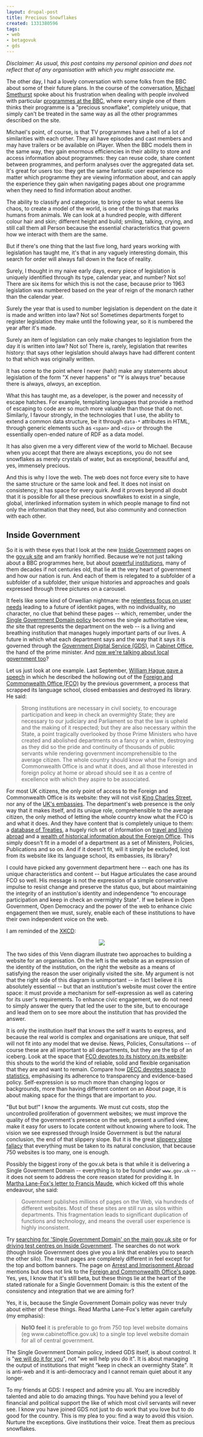 ```yaml
---
layout: drupal-post
title: Precious Snowflakes
created: 1331380596
tags:
- web
- betagovuk
- gds
---
```

*Disclaimer: As usual, this post contains my personal opinion and does not reflect that of any organisation with which you might associate me.*

The other day, I had a lovely conversation with some folks from the BBC about some of their future plans. In the course of the conversation, [Michael Smethurst](http://smethur.st/) spoke about his frustration when dealing with people involved with particular [programmes at the BBC](http://www.bbc.co.uk/programmes), where every single one of them thinks their programme is a "precious snowflake", completely unique, that simply can't be treated in the same way as all the other programmes described on the site.

Michael's point, of course, is that TV programmes have a hell of a lot of similarities with each other. They all have episodes and cast members and may have trailers or be available on iPlayer. When the BBC models them in the same way, they gain enormous efficiencies in their ability to store and access information about programmes: they can reuse code, share content between programmes, and perform analyses over the aggregated data set. It's great for users too: they get the same fantastic user experience no matter which programme they are viewing information about, and can apply the experience they gain when navigating pages about one programme when they need to find information about another.

The ability to classify and categorise, to bring order to what seems like chaos, to create a model of the world, is one of the things that marks humans from animals. We can look at a hundred people, with different colour hair and skin; different height and build; smiling, talking, crying, and still call them all Person because the essential characteristics that govern how we interact with them are the same.

But if there's one thing that the last five long, hard years working with legislation has taught me, it's that in any vaguely interesting domain, this search for order will always fall down in the face of reality.

<!--break-->

Surely, I thought in my naive early days, every piece of legislation is uniquely identified through its type, calendar year, and number? Not so! There are six items for which this is not the case, because prior to 1963 legislation was numbered based on the year of reign of the monarch rather than the calendar year.

Surely the year that is used to number legislation is dependent on the date it is made and written into law? Not so! Sometimes departments forget to register legislation they make until the following year, so it is numbered the year after it's made.

Surely an item of legislation can only make changes to legislation from the day it is written into law? Not so! There is, rarely, legislation that rewrites history: that says other legislation should always have had different content to that which was originally written.

It has come to the point where I never (hah!) make any statements about legislation of the form "X never happens" or "Y is always true" because there is always, *always*, an exception.

What this has taught me, as a developer, is the power and necessity of escape hatches. For example, templating languages that provide a method of escaping to code are so much more valuable than those that do not. Similarly, I favour strongly, in the technologies that I use, the ability to extend a common data structure, be it through `data-*` attributes in HTML, through generic elements such as `<span>` and `<div>` or through the essentially open-ended nature of RDF as a data model.

It has also given me a very different view of the world to Michael. Because when you accept that there are always exceptions, you do not see snowflakes as merely crystals of water, but as exceptional, beautiful and, yes, immensely precious.

And this is why I love the web. The web does not force every site to have the same structure or the same look and feel. It does not insist on consistency; it has space for every quirk. And it proves beyond all doubt that it is possible for all these precious snowflakes to exist in a single, global, interlinked information system in which people manage to find not only the information that they need, but also community and connection with each other.

## Inside Government

So it is with these eyes that I look at the new [Inside Government](https://www.gov.uk/government) pages on the [gov.uk site](https://www.gov.uk/) and am frankly horrified. Because we're not just talking about a BBC programmes here, but about [powerful institutions](https://www.gov.uk/government/organisations), many of them decades if not centuries old, that lie at the very heart of government and how our nation is run. And each of them is relegated to a subfolder of a subfolder of a subfolder, their unique histories and approaches and goals expressed through three pictures on a carousel.

It feels like some kind of Orwellian nightmare: the [relentless focus on user needs](http://digital.cabinetoffice.gov.uk/2012/01/31/this-is-why-we-are-here/) leading to a future of identikit pages, with no individuality, no character, no clue that behind these pages -- which, remember, under the [Single Government Domain policy](https://www.gov.uk/government/policies/launching-the-single-domain) becomes the single authoritative view, *the* site that represents the department on the web -- is a living and breathing institution that manages hugely important parts of our lives. A future in which what each department says and the way that it says it is governed through the [Government Digital Service (GDS)](http://digital.cabinetoffice.gov.uk/), in [Cabinet Office](http://www.cabinetoffice.gov.uk/), the hand of the prime minister. And [now we're talking about local government too](http://digital.cabinetoffice.gov.uk/2012/03/07/does-local-government-need-a-local-government-digital-service/)?

Let us just look at one example. Last September, [William Hague gave a speech](http://www.fco.gov.uk/en/news/latest-news/?view=Speech&id=652930982) in which he described the hollowing out of the [Foreign and Commonwealth Office (FCO)](http://www.fco.gov.uk/) by the previous government, a process that scrapped its language school, closed embassies and destroyed its library. He said:

<blockquote cite="http://www.fco.gov.uk/en/news/latest-news/?view=Speech&amp;id=652930982">
Strong institutions are necessary in civil society, to encourage participation and keep in check an overmighty State; they are necessary to our judiciary and Parliament so that the law is upheld and the making of it respected; but they are also necessary within the State, a point tragically overlooked by those Prime Ministers who have created and abolished departments on a fancy or a whim, destroying as they did so the pride and continuity of thousands of public servants while rendering government incomprehensible to the average citizen. The whole country should know what the Foreign and Commonwealth Office is and what it does, and all those interested in foreign policy at home or abroad should see it as a centre of excellence with which they aspire to be associated.
</blockquote>

For most UK citizens, the only point of access to the Foreign and Commonwealth Office is its website: they will not visit [King Charles Street](http://www.fco.gov.uk/en/about-us/our-history/our-buildings/buildings-in-uk/king-charles-street/), nor any of the [UK's embassies](http://www.fco.gov.uk/en/travel-and-living-abroad/find-an-embassy/). The department's web presence is the only way that it makes itself, and its unique role, comprehensible to the average citizen, the only method of letting the whole country know what the FCO is and what it does. And they have content that is completely unique to them: a [database of Treaties](http://www.fco.gov.uk/en/treaties/search), a hugely rich set of information on [travel and living abroad](http://www.fco.gov.uk/en/travel-and-living-abroad/) and a [wealth of historical information about the Foreign Office](http://www.fco.gov.uk/en/about-us/our-history/). This simply doesn't fit in a model of a department as a set of Ministers, Policies, Publications and so on. And if it doesn't fit, will it simply be excluded, lost from its website like its language school, its embassies, its library?

I could have picked any government department here -- each one has its unique characteristics and content -- but Hague articulates the case around FCO so well. His message is not the expression of a simple conservative impulse to resist change and preserve the status quo, but about maintaining the integrity of an institution's identity and independence <q cite="http://www.fco.gov.uk/en/news/latest-news/?view=Speech&amp;id=652930982">to encourage participation and keep in check an overmighty State</q>. If we believe in Open Government, Open Democracy and the power of the web to enhance civic engagement then we must, surely, enable each of these institutions to have their own independent voice on the web.

I am reminded of the [XKCD](http://xkcd.com/):

<p style="text-align: center;">
<a href="http://xkcd.com/773/"><img src="http://imgs.xkcd.com/comics/university_website.png" /></a>
</p>

The two sides of this Venn diagram illustrate two approaches to building a website for an organisation. On the left is the website as an expression of the identity of the institution, on the right the website as a means of satisfying the reason the user originally visited the site. My argument is not that the right side of this diagram is unimportant -- in fact I believe it is absolutely essential -- but that an institution's website must cover the entire space: it must provide a mechanism for self-expression as well as catering for its user's requirements. To enhance civic engagement, we do not need to simply answer the query that led the user to the site, but to encourage and lead them on to see more about the institution that has provided the answer.

It is only the institution itself that knows the self it wants to express, and because the real world is complex and organisations are unique, that self will not fit into any model that we devise. News, Policies, Consultations -- of course these are all important to all departments, but they are the tip of an iceberg. Look at the space that [FCO devotes to its history on its website](http://www.fco.gov.uk/en/about-us/our-history/): this shouts to the world the kind of reliable, solid and flexible organisation that they are and want to remain. Compare how [DECC devotes space to statistics](http://www.decc.gov.uk/en/content/cms/statistics/statistics.aspx), emphasising its adherence to transparency and evidence-based policy. Self-expression is so much more than changing logos or backgrounds, more than having different content on an About page, it is about making space for the things that are important to *you*.

"But but but!" I know the arguments. We must cut costs, stop the uncontrolled proliferation of government websites; we must improve the quality of the government's presence on the web, present a unified view, make it easy for users to locate content without knowing where to look. The vision we see expressed through Inside Government is but the natural conclusion, the end of that slippery slope. But it is the great [slippery slope fallacy](https://en.wikipedia.org/wiki/Slippery_slope_fallacy) that everything must be taken to its natural conclusion, that because 750 websites is too many, one is enough.

Possibly the biggest irony of the gov.uk beta is that while it is delivering a Single Government Domain -- everything is to be found under `www.gov.uk` -- it does not seem to address the core reason stated for providing it. In [Martha Lane-Fox's letter to Francis Maude](https://whitehall-frontend-production.s3.amazonaws.com/system/uploads/attachment/file/745/Martha_Lane_Fox_s_letter_to_Francis_Maude_14th_Oct_2010.pdf), which kicked off this whole endeavour, she said:

<blockquote cite="https://whitehall-frontend-production.s3.amazonaws.com/system/uploads/attachment/file/745/Martha_Lane_Fox_s_letter_to_Francis_Maude_14th_Oct_2010.pdf">
Government publishes millions of pages on the Web, via hundreds of different websites. Most of these sites are still run as silos within departments. This fragmentation leads to significant duplication of functions and technology, and means the overall user experience is highly inconsistent.
</blockquote>

Try [searching for 'Single Government Domain' on the main gov.uk site](https://www.gov.uk/search?q=Single+Government+Domain) or for [driving test centres on Inside Government](https://www.gov.uk/government/search?q=driving+test+centre). The searches do not work (though Inside Government does give you a link that enables you to search the other silo). The result pages are completely different in feel except for the top and bottom banners. The page on [Arrest and Imprisonment Abroad](https://www.gov.uk/arrest-imprison-abroad) mentions but does not link to the [Foreign and Commonwealth Office's page](https://www.gov.uk/government/organisations/foreign-and-commonwealth-office). Yes, yes, I know that it's still beta, but these things lie at the heart of the stated rationale for a Single Government Domain: is this the extent of the consistency and integration that we are aiming for?

Yes, it is, because the Single Government Domain policy was never truly about either of these things. Read Martha Lane-Fox's letter again carefully (my emphasis):

<blockquote cite="https://whitehall-frontend-production.s3.amazonaws.com/system/uploads/attachment/file/745/Martha_Lane_Fox_s_letter_to_Francis_Maude_14th_Oct_2010.pdf">
<strong>No1O feel</strong> it is preferable to go from 750 top level website domains (eg www.cabinetoffice.gov.uk) to a single top level website domain for all of central government.
</blockquote>

The Single Government Domain policy, indeed GDS itself, is about control. It is "[we will do it for you](http://digital.cabinetoffice.gov.uk/about/)", not "we will help you do it". It is about managing the output of institutions that might <q cite="http://www.fco.gov.uk/en/news/latest-news/?view=Speech&amp;id=652930982">keep in check an overmighty State</q>. It is anti-web and it is anti-democracy and I cannot remain quiet about it any longer.

To my friends at GDS: I respect and admire you all. You are incredibly talented and able to do amazing things. You have behind you a level of financial and political support the like of which most civil servants will never see. I know you have joined GDS not just to do work that you love but to do good for the country. This is my plea to you: find a way to avoid this vision. Nurture the exceptions. Give institutions their voice. Treat them as precious snowflakes.
